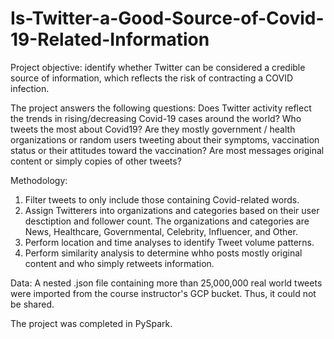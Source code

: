 # Is-Twitter-a-Good-Source-of-Covid-19-Related-Information

Project objective: identify whether Twitter can be considered a credible source of information, which reflects the risk of contracting a COVID infection.

The project answers the following questions:
Does Twitter activity reflect the trends in rising/decreasing Covid-19 cases around the world? 
Who tweets the most about Covid19? Are they mostly government / health organizations or random users tweeting about their symptoms, vaccination 
status or their attitudes toward the vaccination?
Are most messages original content or simply copies of other tweets? 

Methodology: 
1. Filter tweets to only include those containing Covid-related words. 
2. Assign Twitterers into organizations and categories based on their user desctiption and follower count. The organizations and categories are News, Healthcare, 
Governmental, Celebrity, Influencer, and Other. 
3. Perform location and time analyses to identify Tweet volume patterns.
4. Perform similarity analysis to determine whho posts mostly original content and who simply retweets information. 

Data: 
A nested .json file containing more than 25,000,000 real world tweets were imported from the course instructor's GCP bucket. Thus, it could not be shared. 

The project was completed in PySpark. 

